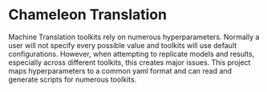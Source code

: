 # Chameleon Translation
Machine Translation toolkits rely on numerous hyperparameters. Normally a user will not specify every possible value and toolkits will use default configurations. However, when attempting to replicate models and results, especially across different toolkits, this creates major issues. This project maps hyperparameters to a common yaml format and can read and generate scripts for numerous toolkits.

